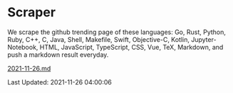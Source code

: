 # Scraper

We scrape the github trending page of these languages: Go, Rust, Python, Ruby, C++, C, Java, Shell, Makefile, Swift, Objective-C, Kotlin, Jupyter-Notebook, HTML, JavaScript, TypeScript, CSS, Vue, TeX, Markdown, and push a markdown result everyday.

[2021-11-26.md](https://github.com/yangwenmai/github-trending-backup/blob/master/2021-11-26.md)

Last Updated: 2021-11-26 04:00:06